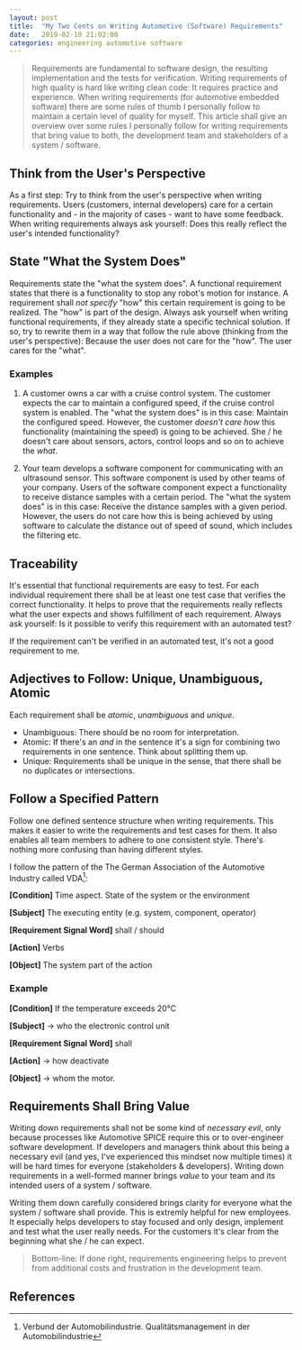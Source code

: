 ```yaml
---
layout: post
title:  "My Two Cents on Writing Automotive (Software) Requirements"
date:   2019-02-10 21:02:00
categories: engineering automotive software
---
```


> Requirements are fundamental to software design, the resulting implementation and the tests for verification. Writing requirements of high quality is hard like writing clean code: It requires practice and experience. When writing requirements (for automotive embedded software) there are some rules of thumb I personally follow to maintain a certain level of quality for myself. This article shall give an overview over some rules I personally follow for writing requirements that bring value to both, the development team and stakeholders of a system / software.

## Think from the User's Perspective

As a first step: Try to think from the user's perspective when writing requirements. Users (customers, internal developers) care for a certain functionality and - in the majority of cases - want to have some feedback. When writing requirements always ask yourself: Does this really reflect the user's intended functionality?

## State "What the System Does"

Requirements state the "what the system does". A functional requirement states that there is a functionality to stop any robot's motion for instance. A requirement shall *not specify* "how" this certain requirement is going to be realized. The "how" is part of the design. Always ask yourself when writing functional requirements, if they already state a specific technical solution. If so, try to rewrite them in a way that follow the rule above (thinking from the user's perspective): Because the user does not care for the "how". The user cares for the "what".

### Examples

1. A customer owns a car with a cruise control system. The customer expects the car to maintain a configured speed, if the cruise control system is enabled. The "what the system does" is in this case: Maintain the configured speed. However, the customer *doesn't care how* this functionality (maintaining the speed) is going to be achieved. She / he doesn't care about sensors, actors, control loops and so on to achieve the *what*.

2. Your team develops a software component for communicating with an ultrasound sensor. This software component is used by other teams of your company. Users of the software component expect a functionality to receive distance samples with a certain period. The "what the system does" is in this case: Receive the distance samples with a given period. However, the users do not care how this is being achieved by using software to calculate the distance out of speed of sound, which includes the filtering etc.

## Traceability

It's essential that functional requirements are easy to test. For each individual requirement there shall be at least one test case that verifies the correct functionality. It helps to prove that the requirements really reflects what the user expects and shows fulfillment of each requirement. Always ask yourself: Is it possible to verify this requirement with an automated test?

If the requirement can't be verified in an automated test, it's not a good requirement to me.

## Adjectives to Follow: Unique, Unambiguous, Atomic

Each requirement shall be *atomic*, *unambiguous* and *unique*. 

* Unambiguous: There should be no room for interpretation.
* Atomic: If there's an *and* in the sentence it's a sign for combining two requirements in one sentence. Think about splitting them up.
* Unique: Requirements shall be unique in the sense, that there shall be no duplicates or intersections.

## Follow a Specified Pattern

Follow one defined sentence structure when writing requirements. This makes it easier to write the requirements and test cases for them. It also enables all team members to adhere to one consistent style. There's nothing more confusing than having different styles.

I follow the pattern of the The German Association of the Automotive Industry called VDA[^VDA]:

**[Condition]** Time aspect. State of the system or the environment

**[Subject]** The executing entity (e.g. system, component, operator)

**[Requirement Signal Word]** shall / should

**[Action]** Verbs

**[Object]** The system part of the action

### Example 

**[Condition]**           If the temperature exceeds 20°C

**[Subject]** -> who      the electronic control unit

**[Requirement Signal Word]** shall

**[Action]** -> how           deactivate

**[Object]** -> whom          the motor.

## Requirements Shall Bring Value

Writing down requirements shall not be some kind of *necessary evil*, only because processes like Automotive SPICE require this or to over-engineer software development. If developers and managers think about this being a necessary evil (and yes, I've experienced this mindset now multiple times) it will be hard times for everyone (stakeholders & developers). Writing down requirements in a well-formed manner brings *value* to your team and its intended users of a system / software.

Writing them down carefully considered brings clarity for everyone what the system / software shall provide. This is extremly helpful for new employees. It especially helps developers to stay focused and only design, implement and test what the user really needs. For the customers it's clear from the beginning what she / he can expect.

> Bottom-line: If done right, requirements engineering helps to prevent from additional costs and frustration in the development team.

## References

[^VDA]: Verbund der Automobilindustrie. Qualitätsmanagement in der Automobilindustrie